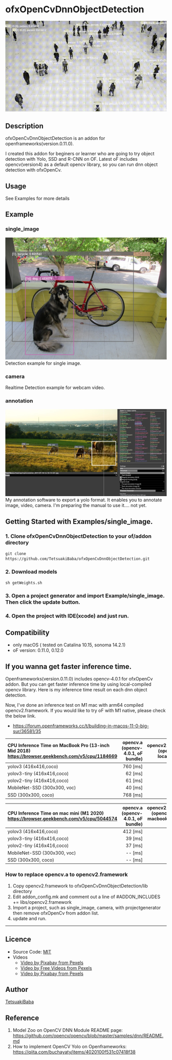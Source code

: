 # ofxOpenCvDnnObjectDetection

![sample_images/result_sample01.gif](sample_images/teaser.gif)
## Description
ofxOpenCvDnnObjectDetection is an addon for openframeworks(version.0.11.0).

I created this addon for beginers or learner who are going to try object detection with Yolo, SSD and R-CNN on OF. Latest oF includes opencv(version4) as a default opencv library, so you can run dnn object detection with ofxOpenCv. 

## Usage
See Examples for more details

## Example
### single_image
![single_image screenshot](/sample_images/screenshot.png)
Detection example for single image.

### camera
Realtime Detection example for webcam video.

### annotation
![annotation screenshot](/sample_images/annotation.png)
My annotation software to export a yolo format. It enables you to annotate image, video, camera. I'm preparing the manual to use it.... not yet.

## Getting Started with Examples/single_image.
### 1. Clone ofxOpenCvDnnObjectDetection to your of/addon directory
    git clone https://github.com/TetsuakiBaba/ofxOpenCvDnnObjectDetection.git
### 2. Download models
    sh getWeights.sh
### 3. Open a project generator and import Example/single_image. Then click the update button.
### 4. Open the project with IDE(xcode) and just run.

## Compatibility
- only macOS ( tested on Catalina 10.15, sonoma 14.2.1)
- oF version: 0.11.0, 0.12.0

## If you wanna get faster inference time.
Openframeworks(version.0.11.0) includes opencv-4.0.1 for ofxOpenCv addon. But you can get faster inference time by using local-compiled opencv library. Here is my inference time result on each dnn object detection.

Now, I've done an inference test on M1 mac with arm64 compiled opencv2.framework. If you would like to try oF with M1 native, please check the below link. 
  * https://forum.openframeworks.cc/t/building-in-macos-11-0-big-sur/36581/35



| CPU Inference Time on MacBook Pro (13-inch Mid 2018) https://browser.geekbench.com/v5/cpu/1184669 | opencv.a (opencv-4.0.1, oF bundle) | opencv2.framework (opencv-4.2.0, local compiled)|
|:---|---:|---:|
|yolov3 (416x416,coco)      | 760 [ms] | 307 [ms] |
|yolov3-tiny (416x416,coco)|62 [ms] |27 [ms] |
|yolov2-tiny (416x416,coco)| 61 [ms] | 28 [ms] |
|MobileNet-SSD (300x300, voc)| 40 [ms] | 26 [ms]| 
|SSD        (300x300, coco) | 768 [ms] | 310 [ms]|

| CPU Inference Time on mac mini (M1 2020) https://browser.geekbench.com/v5/cpu/5044574 | opencv.a (opencv-4.0.1, oF bundle) | opencv2.framework (opencv-4.5, intel macbook pro(2018) compiled)| opencv2.frameworks<br>(Arm64 M1 compiled) |
|:---|---:|---:|---:|
|yolov3 (416x416,coco)      | 412 [ms] |  413 [ms] | 320 [ms]|
|yolov3-tiny (416x416,coco)| 39 [ms] | 39 [ms] | 30 [ms] |
|yolov2-tiny (416x416,coco)| 37 [ms] | 38 [ms] | 29 [ms] |
|MobileNet-SSD (300x300, voc)| -- [ms] | -- [ms]| -- [ms]  |
|SSD        (300x300, coco) | -- [ms] | -- [ms]| -- [ms] |



### How to replace opencv.a to opencv2.framework
1. Copy opencv2.framework to ofxOpenCvDnnObjectDetection/lib directory
2. Edit addon_config.mk and comment out a line of #ADDON_INCLUDES  += libs/opencv2.framework
3. Import a project, such as single_image, camera, with projectgenerator then remove ofxOpenCv from addon list. 
4. update and run.
----
## Licence
- Source Code: [MIT](https://opensource.org/licenses/MIT)
- Videos
  - [Video by Pixabay from Pexels](https://www.pexels.com/video/cows-eating-856065/)
  - [Video by Free Videos from Pexels](https://www.pexels.com/video/black-and-white-video-of-people-853889/)
  - [Video by Pixabay from Pexels](https://www.pexels.com/video/mercedes-c-class-854710/)


## Author
[TetsuakiBaba](https://github.com/TetsuakiBaba)

## Reference
1. Model Zoo on OpenCV DNN Module README page: https://github.com/opencv/opencv/blob/master/samples/dnn/README.md
2. How to implement OpenCV Yolo on Openframeworks: https://qiita.com/buchayaty/items/4020100f531c07418f38

